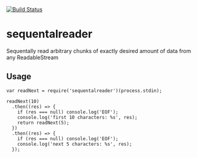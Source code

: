 [![Build Status](https://travis-ci.org/shabarin/sequentalreader.svg?branch=master)](https://travis-ci.org/shabarin/sequentalreader)
# sequentalreader
Sequentally read arbitrary chunks of exactly desired amount of data from any ReadableStream

## Usage
```
var readNext = require('sequentalreader')(process.stdin);

readNext(10)
  .then((res) => {
    if (res === null) console.log('EOF');
    console.log('first 10 characters: %s', res);
    return readNext(5);
  })
  .then((res) => {
    if (res === null) console.log('EOF');
    console.log('next 5 characters: %s', res);
  });
```
